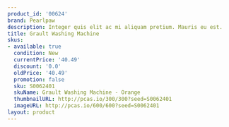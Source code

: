 ```yaml
---
product_id: '00624'
brand: Pearlpaw
description: Integer quis elit ac mi aliquam pretium. Mauris eu est.
title: Grault Washing Machine
skus:
- available: true
  condition: New
  currentPrice: '40.49'
  discount: '0.0'
  oldPrice: '40.49'
  promotion: false
  sku: S0062401
  skuName: Grault Washing Machine - Orange
  thumbnailURL: http://pcas.io/300/300?seed=S0062401
  imageURL: http://pcas.io/600/600?seed=S0062401
layout: product
---
```

